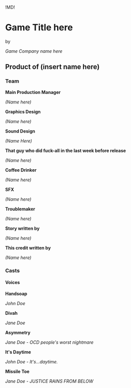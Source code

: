 !MD!
# Game Title here
by 

*Game Company name here*



## Product of (insert name here)

### Team

**Main Production Manager**

*(Name here)*


**Graphics Design**

*(Name here)*


**Sound Design**

*(Name Here)*


**That guy who did fuck-all in the last week before release**

*(Name here)*


**Coffee Drinker**

*(Name here)*


**SFX**

*(Name here)*


**Troublemaker**

*(Name here)*


**Story written by**

*(Name here)*


**This credit written by**

*(Name here)*


### Casts

#### Voices

**Handsoap**

*John Doe*


**Divah**

*Jane Doe*


**Asymmetry**

*Jane Doe*
*- OCD people's worst nightmare*


**It's Daytime**

*John Doe*
*- It's...daytime.*


**Missile Toe**

*Jane Doe*
*- JUSTICE RAINS FROM BELOW*
